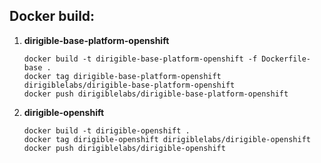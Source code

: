 ## Docker build:

1. **dirigible-base-platform-openshift**
    ```
    docker build -t dirigible-base-platform-openshift -f Dockerfile-base .
    docker tag dirigible-base-platform-openshift dirigiblelabs/dirigible-base-platform-openshift
    docker push dirigiblelabs/dirigible-base-platform-openshift
    ```

1. **dirigible-openshift**
    ```
    docker build -t dirigible-openshift .
    docker tag dirigible-openshift dirigiblelabs/dirigible-openshift
    docker push dirigiblelabs/dirigible-openshift
    ```